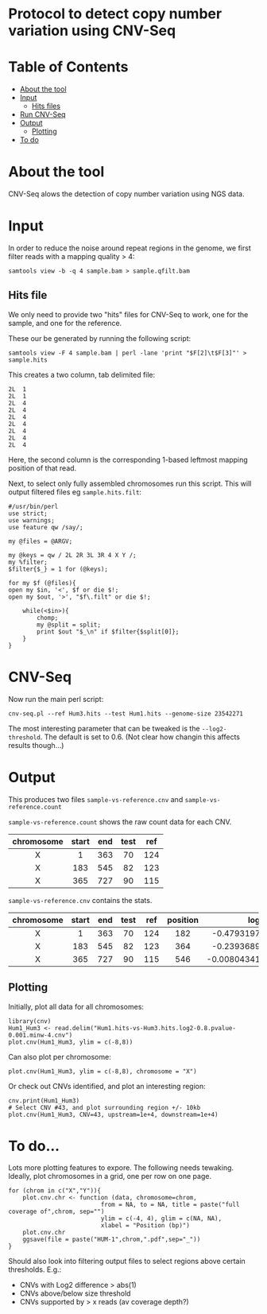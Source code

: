 # Protocol to detect copy number variation using CNV-Seq

# Table of Contents
* [About the tool](#about-the-tool)
* [Input](#input)
  * [Hits files](#hits-file)
* [Run CNV-Seq](#cnv-seq)
* [Output](#output)
  * [Plotting](#plotting)
* [To do](#to-do...)

# About the tool

CNV-Seq alows the detection of copy number variation using NGS data.

# Input

In order to reduce the noise around repeat regions in the genome, we first filter reads with a mapping quality > 4: 

`samtools view -b -q 4 sample.bam > sample.qfilt.bam`

## Hits file
We only need to provide two "hits" files for CNV-Seq to work, one for the sample, and one for the reference. 

These our be generated by running the following script: 

`samtools view -F 4 sample.bam | perl -lane 'print "$F[2]\t$F[3]"' > sample.hits` 

This creates a two column, tab delimited file:

```
2L	1
2L	1
2L	4
2L	4
2L	4
2L	4
2L	4
2L	4
2L	4 
```

Here, the second column is the corresponding 1-based leftmost mapping position of that read.


Next, to select only fully assembled chromosomes run this script. This will output filtered files eg `sample.hits.filt`:

```{perl}
#/usr/bin/perl
use strict;
use warnings;
use feature qw /say/;

my @files = @ARGV;

my @keys = qw / 2L 2R 3L 3R 4 X Y /;
my %filter;
$filter{$_} = 1 for (@keys);

for my $f (@files){
open my $in, '<', $f or die $!;
open my $out, '>', "$f\.filt" or die $!;

    while(<$in>){
        chomp;
        my @split = split;
        print $out "$_\n" if $filter{$split[0]};
    }
}
```

# CNV-Seq
Now run the main perl script: 

`cnv-seq.pl --ref Hum3.hits --test Hum1.hits --genome-size 23542271`

The most interesting parameter that can be tweaked is the `--log2-threshold`. The default is set to 0.6. (Not clear how changin this affects results though...)

# Output

This produces two files `sample-vs-reference.cnv` and `sample-vs-reference.count`

`sample-vs-reference.count` shows the raw count data for each CNV. 

| chromosome | start | end | test | ref |
|:---:|:---:|:---:|:---:|:---:|
| X | 1 | 363 | 70 | 124 |
| X | 183 | 545 | 82 | 123 |
| X | 365 | 727 | 90 | 115 |

`sample-vs-reference.cnv` contains the stats. 

| chromosome | start | end | test | ref | position | log2 | p.value | cnv | cnv.size | cnv.log2 | cnv.p.value |
|:---:|:---:|:---:|:---:|:---:|:---:|:---:|:---:|:---:|:---:|:---:|:---:|
| X | 1 | 363 | 70 | 124 | 182 | -0.479319752689881 | 0.0462467378993667 | 0 | NA | NA | NA |
| X | 183 | 545 | 82 | 123 | 364 | -0.239368959969129 | 0.194296291525077 | 0 | NA | NA | NA |
| X | 365 | 727 | 90 | 115 | 546 | -0.00804341386267303 | 0.488268352520283 | 0 | NA | NA | NA |


## Plotting

Initially, plot all data for all chromosomes:
```{R}
library(cnv)
Hum1_Hum3 <- read.delim("Hum1.hits-vs-Hum3.hits.log2-0.8.pvalue-0.001.minw-4.cnv")
plot.cnv(Hum1_Hum3, ylim = c(-8,8))
```

Can also plot per chromosome: 

```{R}
plot.cnv(Hum1_Hum3, ylim = c(-8,8), chromosome = "X")
```

Or check out CNVs identified, and plot an interesting region:

```{R}
cnv.print(Hum1_Hum3)
# Select CNV #43, and plot surrounding region +/- 10kb
plot.cnv(Hum1_Hum3, CNV=43, upstream=1e+4, downstream=1e+4)
```


# To do...

Lots more plotting features to expore. The following needs tewaking. 
Ideally, plot chromosomes in a grid, one per row on one page.

```{R}
for (chrom in c("X","Y")){
	plot.cnv.chr <- function (data, chromosome=chrom,
	                      from = NA, to = NA, title = paste("full coverage of",chrom, sep="")
	                      ylim = c(-4, 4), glim = c(NA, NA),
	                      xlabel = "Position (bp)")
	plot.cnv.chr
	ggsave(file = paste("HUM-1",chrom,".pdf",sep="_"))
}
```
						  
Should also look into filtering output files to select regions above certain thresholds. E.g.:
* CNVs with Log2 difference > abs(1)
* CNVs above/below size threshold
* CNVs supported by > x reads (av coverage depth?)